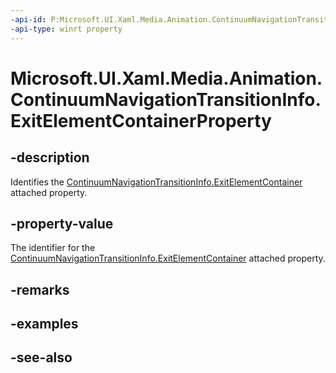```yaml
---
-api-id: P:Microsoft.UI.Xaml.Media.Animation.ContinuumNavigationTransitionInfo.ExitElementContainerProperty
-api-type: winrt property
---
```


<!-- Property syntax
public Windows.UI.Xaml.DependencyProperty ExitElementContainerProperty { get; }
-->

# Microsoft.UI.Xaml.Media.Animation.ContinuumNavigationTransitionInfo.ExitElementContainerProperty

## -description
Identifies the [ContinuumNavigationTransitionInfo.ExitElementContainer](/uwp/api/microsoft.ui.xaml.media.animation.continuumnavigationtransitioninfo#xaml-attached-properties) attached property.

## -property-value
The identifier for the [ContinuumNavigationTransitionInfo.ExitElementContainer](/uwp/api/microsoft.ui.xaml.media.animation.continuumnavigationtransitioninfo#xaml-attached-properties) attached property.

## -remarks

## -examples

## -see-also
